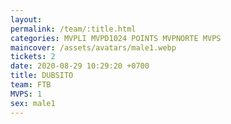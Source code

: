 ```yaml
---
layout: 
permalink: /team/:title.html
categories: MVPLI MVPD1024 POINTS MVPNORTE MVPS
maincover: /assets/avatars/male1.webp
tickets: 2
date: 2020-08-29 10:29:20 +0700
title: DUBSITO
team: FTB
MVPS: 1
sex: male1
---
```

